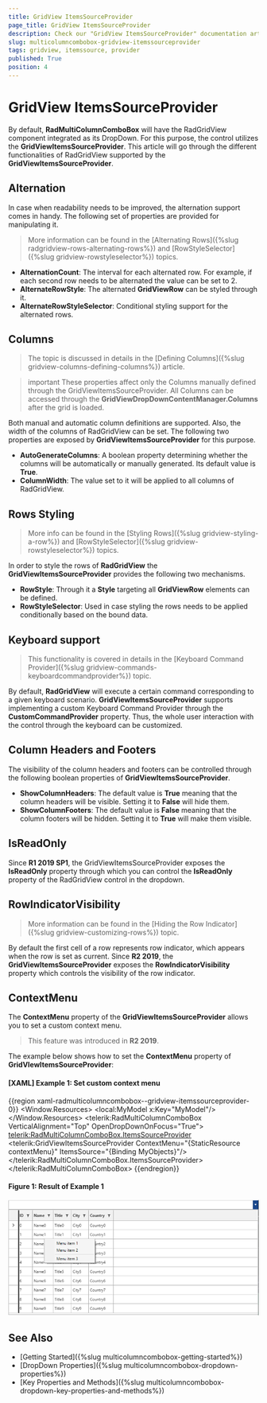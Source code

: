 ```yaml
---
title: GridView ItemsSourceProvider
page_title: GridView ItemsSourceProvider
description: Check our "GridView ItemsSourceProvider" documentation article for the RadMultiColumnComboBox WPF control.
slug: multicolumncombobox-gridview-itemssourceprovider
tags: gridview, itemssource, provider
published: True
position: 4
---
```


# GridView ItemsSourceProvider

By default, __RadMultiColumnComboBox__ will have the RadGridView component integrated as its DropDown. For this purpose, the control utilizes the __GridViewItemsSourceProvider__.  This article will go through the different functionalities of RadGridView supported by the __GridViewItemsSourceProvider__.

## Alternation

In case when readability needs to be improved, the alternation support comes in handy. The following set of properties are provided for manipulating it.

> More information can be found in the [Alternating Rows]({%slug radgridview-rows-alternating-rows%}) and [RowStyleSelector]({%slug gridview-rowstyleselector%}) topics.

* __AlternationCount__: The interval for each alternated row. For example, if each second row needs to be alternated the value can be set to 2.
* __AlternateRowStyle__: The alternated __GridViewRow__ can be styled through it.
* __AlternateRowStyleSelector__: Conditional styling support for the alternated rows.

## Columns

> The topic is discussed in details in the [Defining Columns]({%slug gridview-columns-defining-columns%}) article.

>important These properties affect only the Columns manually defined through the GridViewItemsSourceProvider. All Columns can be accessed through the __GridViewDropDownContentManager.Columns__ after the grid is loaded.

Both manual and automatic column definitions are supported. Also, the width of the columns of RadGridView can be set. The following two properties are exposed by __GridViewItemsSourceProvider__ for this purpose.

* __AutoGenerateColumns__: A boolean property determining whether the columns will be automatically or manually generated. Its default value is __True__.
* __ColumnWidth__: The value set to it will be applied to all columns of RadGridView.

## Rows Styling

> More info can be found in the [Styling Rows]({%slug gridview-styling-a-row%}) and [RowStyleSelector]({%slug gridview-rowstyleselector%}) topics.

In order to style the rows of __RadGridView__ the __GridViewItemsSourceProvider__ provides the following two mechanisms.

* __RowStyle__: Through it a __Style__ targeting all __GridViewRow__ elements can be defined.
* __RowStyleSelector__: Used in case styling the rows needs to be applied conditionally based on the bound data.

## Keyboard support

> This functionality is covered in details in the [Keyboard Command Provider]({%slug gridview-commands-keyboardcommandprovider%}) topic.

By default, __RadGridView__ will execute a certain command corresponding to a given keyboard scenario. __GridViewItemsSourceProvider__ supports implementing a custom Keyboard Command Provider through the __CustomCommandProvider__ property. Thus, the whole user interaction with the control through the keyboard can be customized.

## Column Headers and Footers

The visibility of the column headers and footers can be controlled through the following boolean properties of __GridViewItemsSourceProvider__. 

* __ShowColumnHeaders__: The default value is __True__ meaning that the column headers will be visible. Setting it to __False__ will hide them.
* __ShowColumnFooters__: The default value is __False__ meaning that the column footers will be hidden. Setting it to __True__ will make them visible.

## IsReadOnly

Since __R1 2019 SP1__, the GridViewItemsSourceProvider exposes the __IsReadOnly__ property through which you can control the __IsReadOnly__ property of the RadGridView control in the dropdown.

## RowIndicatorVisibility

> More information can be found in the [Hiding the Row Indicator]({%slug gridview-customizing-rows%}) topic.

By default the first cell of a row represents row indicator, which appears when the row is set as current. Since __R2 2019__, the __GridViewItemsSourceProvider__ exposes the __RowIndicatorVisibility__ property which controls the visibility of the row indicator.

## ContextMenu

The __ContextMenu__ property of the __GridViewItemsSourceProvider__ allows you to set a custom context menu.

>This feature was introduced in __R2 2019__.

The example below shows how to set the **ContextMenu** property of **GridVIewItemsSourceProvider**:

#### __[XAML] Example 1: Set custom context menu__
{{region xaml-radmulticolumncombobox--gridview-itemssourceprovider-0}}
	<Window.Resources>
        <local:MyModel x:Key="MyModel"/>
        <ContextMenu x:Key="contextMenu">
            <MenuItem Header="Menu item 1" />
            <MenuItem Header="Menu item 2" />
            <Separator />
            <MenuItem Header="Menu item 3" />
        </ContextMenu>
    </Window.Resources>
    <Grid DataContext="{StaticResource MyModel}">
        <telerik:RadMultiColumnComboBox VerticalAlignment="Top" OpenDropDownOnFocus="True">
            <telerik:RadMultiColumnComboBox.ItemsSourceProvider>
                <telerik:GridViewItemsSourceProvider ContextMenu="{StaticResource contextMenu}" ItemsSource="{Binding MyObjects}"/>
            </telerik:RadMultiColumnComboBox.ItemsSourceProvider>
        </telerik:RadMultiColumnComboBox>
    </Grid>
{{endregion}}

#### __Figure 1: Result of Example 1__
![RadMultiColumnComboBox with custom context menu](images/MultiColumnComboBox_GridViewItemsSourceProvider_01.png)

## See Also  
* [Getting Started]({%slug multicolumncombobox-getting-started%})
* [DropDown Properties]({%slug multicolumncombobox-dropdown-properties%})
* [Key Properties and Methods]({%slug multicolumncombobox-dropdown-key-properties-and-methods%})
